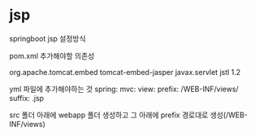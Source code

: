 # jsp
springboot jsp 설정방식

pom.xml 추가해야할 의존성

<dependency>
    <groupId>org.apache.tomcat.embed</groupId>
    <artifactId>tomcat-embed-jasper</artifactId>
</dependency>
<dependency>
    <groupId>javax.servlet</groupId>
    <artifactId>jstl</artifactId>
    <version>1.2</version>
</dependency>



yml 파일에 추가해야하는 것
spring:
  mvc:
    view:
      prefix: /WEB-INF/views/         
      suffix: .jsp
      
      
src 폴더 아래에 webapp 폴더 생성하고 그 아래에 prefix 경로대로 생성(/WEB-INF/views) 
